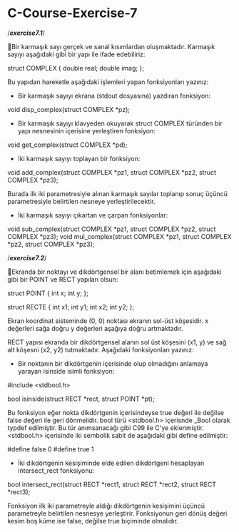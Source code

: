 # C-Course-Exercise-7

/*****exercise7.1*****/

:pushpin:Bir karmaşık sayı gerçek ve sanal kısımlardan oluşmaktadır. Karmaşık sayıyı aşağıdaki gibi bir yapı ile ifade edebiliriz:

struct COMPLEX {
	double real;
	double imag;
};

Bu yapıdan hareketle aşağıdaki işlemleri yapan fonksiyonları yazınız:

- Bir karmaşık sayıyı ekrana (stdout dosyasına) yazdıran fonksiyon:

void disp_complex(struct COMPLEX *pz);

- Bir karmaşık sayıyı klavyeden okuyarak struct COMPLEX türünden bir yapı nesnesinin içerisine yerleştiren fonksiyon:

void get_complex(struct COMPLEX *pd);

- İki karmaşık sayıyı toplayan bir fonksiyon:

void add_complex(struct COMPLEX *pz1, struct COMPLEX *pz2, struct COMPLEX *pz3);

Burada ilk iki parametresiyle alınan karmaşık sayılar toplanıp sonuç üçüncü parametresiyle belirtilen nesneye yerleştirilecektir. 

- İki karmaşık sayıyı çıkartan ve çarpan fonksiyonlar:

void sub_complex(struct COMPLEX *pz1, struct COMPLEX *pz2, struct COMPLEX *pz3);
void mul_complex(struct COMPLEX *pz1, struct COMPLEX *pz2, struct COMPLEX *pz3);

/*****exercise7.2*****/

:pushpin:Ekranda bir noktayı ve dikdörtgensel bir alanı betimlemek için aşağıdaki gibi bir POINT ve RECT yapıları olsun:

struct POINT {
	int x;
	int y;
};

struct RECTE {
	int x1;
	int y1;
	int x2;
	int y2;
};

Ekran koordinat sisteminde (0, 0) noktası ekranın sol-üst köşesidir. x değerleri sağa doğru y değerleri aşağıya doğru artmaktadır. 

RECT yapısı ekranda bir dikdörtgensel alanın sol üst köşesini (x1, y) ve sağ alt köşesni (x2, y2) tutmaktadır. Aşağıdaki fonksiyonları yazınız:

- Bir noktanın bir dikdörtgenin içerisinde olup olmadığını anlamaya yarayan isinside isimli fonksiyon:

#include <stdbool.h>


bool isinside(struct RECT *rect, struct POINT *pt);

Bu fonksiyon eğer nokta dikdörtgenin içerisindeyse true değeri ile değilse false değeri ile geri dönmelidir. 
bool türü <stdbool.h> içerisnde _Bool olarak typdef edilmiştir.  Bu tür anımsanacağı gibi C99 ile C'ye eklenmiştir. <stdbool.h> içerisinde iki sembolik sabit de aşağıdaki gibi define edilmiştir:

#define false		0
#define true			1

- İki dikdörtgenin kesişiminde elde edilen dikdörtgeni hesaplayan intersect_rect fonksiyonu:

bool intersect_rect(struct RECT *rect1, struct RECT *rect2, struct RECT *rect3);

Fonksiyon ilk iki parametreyle aldığı dikdörtgenin kesişimini üçüncü parametreyle belirtilen nesnesye yerleştirir. Fonksiyonun geri dönüş değeri kesim boş küme ise false, değilse true biçiminde olmalıdır. 

